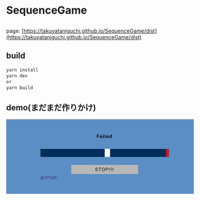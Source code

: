 # SequenceGame

##
page: [https://takuyataniguchi.github.io/SequenceGame/dist](https://takuyataniguchi.github.io/SequenceGame/dist)
## build

```
yarn install
yarn dev
or
yarn build
```

## demo(まだまだ作りかけ)  
<img src="./soruce/game.png">